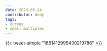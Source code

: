 ```yaml
---
date: 2023-05-24
contributor: Andy
tags:
- curves
- small multiples
---
```

{{< tweet-simple "1661412995430219786" >}}
<!-- {< tweet user="tengyuma" id="1661412995430219786" >}} -->
